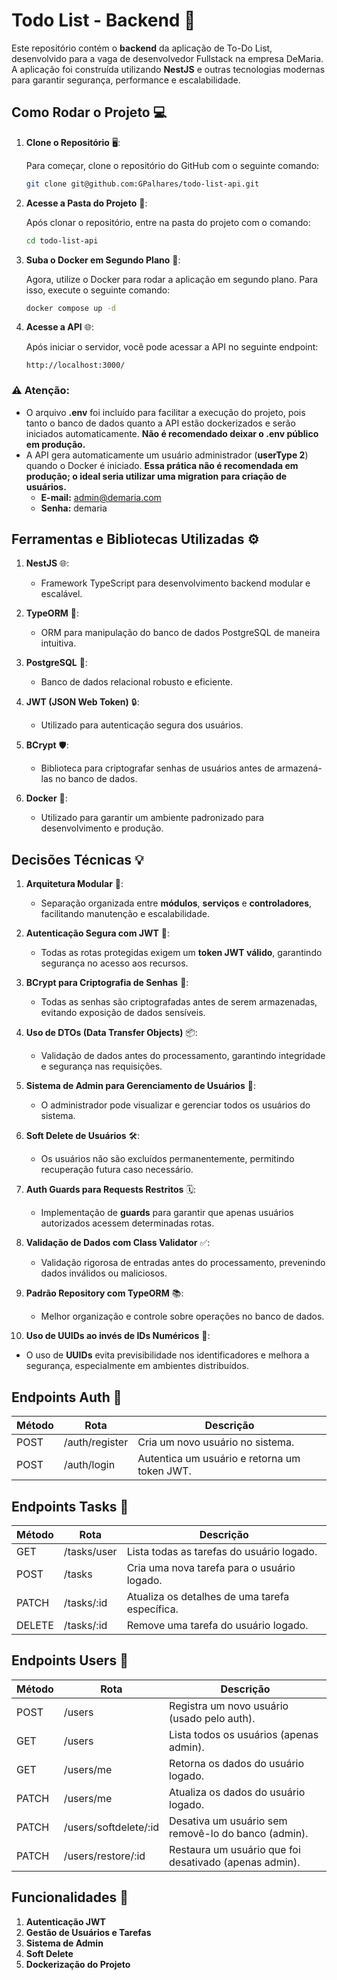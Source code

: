# Todo List - Backend 🚀

Este repositório contém o **backend** da aplicação de To-Do List, desenvolvido para a vaga de desenvolvedor Fullstack na empresa DeMaria. A aplicação foi construída utilizando **NestJS** e outras tecnologias modernas para garantir segurança, performance e escalabilidade.

## Como Rodar o Projeto 💻

1. **Clone o Repositório** 🖥️:

   Para começar, clone o repositório do GitHub com o seguinte comando:

   ```bash
   git clone git@github.com:GPalhares/todo-list-api.git
   ```

2. **Acesse a Pasta do Projeto** 📂:

   Após clonar o repositório, entre na pasta do projeto com o comando:

   ```bash
   cd todo-list-api
   ```

3. **Suba o Docker em Segundo Plano** 🐳:

   Agora, utilize o Docker para rodar a aplicação em segundo plano. Para isso, execute o seguinte comando:

   ```bash
   docker compose up -d
   ```

4. **Acesse a API** 🌐:

   Após iniciar o servidor, você pode acessar a API no seguinte endpoint:

   ```
   http://localhost:3000/
   ```

### ⚠️ Atenção:

- O arquivo **.env** foi incluído para facilitar a execução do projeto, pois tanto o banco de dados quanto a API estão dockerizados e serão iniciados automaticamente. **Não é recomendado deixar o .env público em produção.**
- A API gera automaticamente um usuário administrador (**userType 2**) quando o Docker é iniciado. **Essa prática não é recomendada em produção; o ideal seria utilizar uma migration para criação de usuários.**
  - **E-mail:** admin@demaria.com
  - **Senha:** demaria

## Ferramentas e Bibliotecas Utilizadas ⚙️

1. **NestJS** 🌐:

   - Framework TypeScript para desenvolvimento backend modular e escalável.

2. **TypeORM** 📝:

   - ORM para manipulação do banco de dados PostgreSQL de maneira intuitiva.

3. **PostgreSQL** 📂:

   - Banco de dados relacional robusto e eficiente.

4. **JWT (JSON Web Token)** 🔒:

   - Utilizado para autenticação segura dos usuários.

5. **BCrypt** 🛡️:

   - Biblioteca para criptografar senhas de usuários antes de armazená-las no banco de dados.

6. **Docker** 🐳:
   - Utilizado para garantir um ambiente padronizado para desenvolvimento e produção.

## Decisões Técnicas 💡

1. **Arquitetura Modular** 🏰:

   - Separação organizada entre **módulos**, **serviços** e **controladores**, facilitando manutenção e escalabilidade.

2. **Autenticação Segura com JWT** 🔐:

   - Todas as rotas protegidas exigem um **token JWT válido**, garantindo segurança no acesso aos recursos.

3. **BCrypt para Criptografia de Senhas** 🔑:

   - Todas as senhas são criptografadas antes de serem armazenadas, evitando exposição de dados sensíveis.

4. **Uso de DTOs (Data Transfer Objects)** 📦:

   - Validação de dados antes do processamento, garantindo integridade e segurança nas requisições.

5. **Sistema de Admin para Gerenciamento de Usuários** 💼:

   - O administrador pode visualizar e gerenciar todos os usuários do sistema.

6. **Soft Delete de Usuários** 🛠️:

   - Os usuários não são excluídos permanentemente, permitindo recuperação futura caso necessário.

7. **Auth Guards para Requests Restritos** 🗓️:

   - Implementação de **guards** para garantir que apenas usuários autorizados acessem determinadas rotas.

8. **Validação de Dados com Class Validator** ✅:

   - Validação rigorosa de entradas antes do processamento, prevenindo dados inválidos ou maliciosos.

9. **Padrão Repository com TypeORM** 📚:

   - Melhor organização e controle sobre operações no banco de dados.

10. **Uso de UUIDs ao invés de IDs Numéricos** 🔖:

- O uso de **UUIDs** evita previsibilidade nos identificadores e melhora a segurança, especialmente em ambientes distribuídos.

## Endpoints Auth 🚀

| Método | Rota           | Descrição                                    |
| ------ | -------------- | -------------------------------------------- |
| POST   | /auth/register | Cria um novo usuário no sistema.             |
| POST   | /auth/login    | Autentica um usuário e retorna um token JWT. |

## Endpoints Tasks 🚀

| Método | Rota        | Descrição                                      |
| ------ | ----------- | ---------------------------------------------- |
| GET    | /tasks/user | Lista todas as tarefas do usuário logado.      |
| POST   | /tasks      | Cria uma nova tarefa para o usuário logado.    |
| PATCH  | /tasks/:id  | Atualiza os detalhes de uma tarefa específica. |
| DELETE | /tasks/:id  | Remove uma tarefa do usuário logado.           |

## Endpoints Users 🚀

| Método | Rota                  | Descrição                                              |
| ------ | --------------------- | ------------------------------------------------------ |
| POST   | /users                | Registra um novo usuário (usado pelo auth).            |
| GET    | /users                | Lista todos os usuários (apenas admin).                |
| GET    | /users/me             | Retorna os dados do usuário logado.                    |
| PATCH  | /users/me             | Atualiza os dados do usuário logado.                   |
| PATCH  | /users/softdelete/:id | Desativa um usuário sem removê-lo do banco (admin).    |
| PATCH  | /users/restore/:id    | Restaura um usuário que foi desativado (apenas admin). |

## Funcionalidades 🔑

1. **Autenticação JWT**
2. **Gestão de Usuários e Tarefas**
3. **Sistema de Admin**
4. **Soft Delete**
5. **Dockerização do Projeto**
